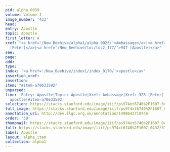 ```yaml
---
pid: alpha_0039
volume: Volume 1
image_number: '433'
head: 
entry: Apostle
topic: Apostle
first_letter: A
xref: "<a href='/New_Beehive/alpha1/alpha_0023/'>Ambassage</a>|<a href='/New_Beehive/toc/toc2_095/'>328
  [Peter]</a>|<a href='/New_Beehive/toc/toc2_177/'>947 [Apostle]</a>"
see: 
page: 
add: 
type: 
index: "<a href='/New_Beehive/index1/index_0170/'>apostle</a>"
insertion_xref: 
insertion: 
item: "#item-a70633592"
unparsed: 
line: 'Entry: Apostle|Topic: Apostle|Xref: Ambassage|Xref: 328 [Peter]|Xref: 947 [Apostle]|Index:
  apostle|#item-a70633592'
selection: https://stacks.stanford.edu/image/iiif/ps974xt6740%2F1607_0432/377,4557,3103,501/full/0/default.jpg
full_image: https://stacks.stanford.edu/image/iiif/ps974xt6740%2F1607_0432/full/full/0/default.jpg
annotation_uri: http://dev.llgc.org.uk/annotation/1490642719746
order: '39'
thumbnail: https://stacks.stanford.edu/image/iiif/ps974xt6740%2F1607_0432/377,4557,600,180/250,/0/default.jpg
full: https://stacks.stanford.edu/image/iiif/ps974xt6740%2F1607_0432/377,4557,3103,501/full/0/default.jpg
label: Apostle
layout: alpha_item
collection: alpha1
---
```

